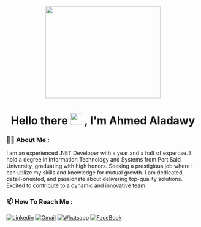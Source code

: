 <div id="header" align="center">
  <img src="https://media.giphy.com/media/SWoSkN6DxTszqIKEqv/giphy.gif" width="300" height="240"/>
  <div id="badges">
    
  </div>
  <h1>
    Hello there
    <img src="https://media.giphy.com/media/hvRJCLFzcasrR4ia7z/giphy.gif" width="30px"/>
    , I'm Ahmed Aladawy
  </h1>
</div>


### :man_technologist: About Me :
I am an experienced .NET Developer with a year and a half of expertise. I hold a degree in Information Technology and Systems from Port Said University, graduating with high honors. Seeking a prestigious job where I can utilize my skills and knowledge for mutual growth. I am dedicated, detail-oriented, and passionate about delivering top-quality solutions. Excited to contribute to a dynamic and innovative team.


### :mailbox: How To Reach Me :

[![Linkedin](https://img.shields.io/badge/LinkedIn-0077B5?style=for-the-badge&logo=linkedin&logoColor=white
)](https://www.linkedin.com/in/ahmedaladawy/)
[![Gmail](https://img.shields.io/badge/Gmail-D14836?style=for-the-badge&logo=gmail&logoColor=white&link=mailto:ahmed01146322082@gmail.com)](mailto:ahmed01146322082@gmail.com)
[![Whatsapp](https://img.shields.io/badge/-Whatsapp-075e54?style=for-the-badge&logo=Whatsapp&logoColor=white)](https://api.whatsapp.com/send?phone=00201095358487)
[![FaceBook](https://img.shields.io/badge/Facebook-1877F2?style=for-the-badge&logo=facebook&logoColor=white)](https://www.facebook.com/3Dawyatt/)


